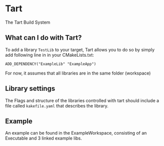 # Tart
The Tart Build System

## What can I do with Tart?

To add a library `TestLib` to your target, Tart allows you to do so by simply add following line in in your CMakeLists.txt:

```
ADD_DEPENDENCY("ExampleLib" "ExampleApp")
```
For now, it assumes that all libraries are in the same folder (workspace)

## Library settings

The Flags and structure of the libraries controlled with tart should include a file called `kakefile.yaml` that describes the library.


## Example

An example can be found in the ExampleWorkspace, consisting of an Executable and 3 linked example libs.

